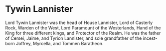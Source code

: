 # Tywin Lannister

Lord Tywin Lannister was the head of House Lannister, Lord of Casterly Rock, Warden of the West, Lord Paramount of the Westerlands, Hand of the King for three different kings, and Protector of the Realm. He was the father of Cersei, Jaime, and Tyrion Lannister, and sole grandfather of the incest-born Joffrey, Myrcella, and Tommen Baratheon.
